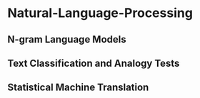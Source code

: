 # Natural-Language-Processing

## N-gram Language Models

## Text Classification and Analogy Tests

## Statistical Machine Translation
